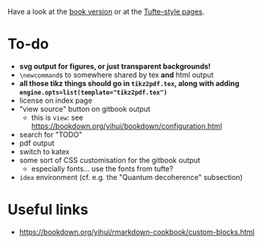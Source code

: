 Have a look at the [book version](book/) or at the [Tufte-style pages](tufte/).

# To-do

- **svg output for figures, or just transparent backgrounds!**
- `\newcommand`s to somewhere shared by tex **and** html output
- **all those tikz things should go in `tikz2pdf.tex`, along with adding `engine.opts=list(template="tikz2pdf.tex")`**
- license on index page
- "view source" button on gitbook output
  + this is `view`: see <https://bookdown.org/yihui/bookdown/configuration.html>
- search for "TODO"
- pdf output
- switch to katex
- some sort of CSS customisation for the gitbook output
  + especially fonts... use the fonts from tufte?
- `idea` environment (cf. e.g. the "Quantum decoherence" subsection)


# Useful links

- <https://bookdown.org/yihui/rmarkdown-cookbook/custom-blocks.html>
